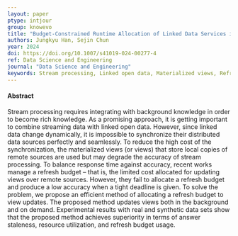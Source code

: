 ```yaml
---
layout: paper
ptype: intjour
group: knowevo
title: "Budget-Constrained Runtime Allocation of Linked Data Services in Stream Processing"
authors: Jungkyu Han, Sejin Chun
year: 2024
doi: https://doi.org/10.1007/s41019-024-00277-4
ref: Data Science and Engineering 
journal: "Data Science and Engineering"
keywords: Stream processing, Linked open data, Materialized views, Refresh budget allocation, Answer staleness
---
```


<h4><span class="badge badge-info">Abstract</span></h4>
Stream processing requires integrating with background knowledge in order to become rich knowledge. As a promising approach, it is getting important to combine streaming data with linked open data. However, since linked data change dynamically, it is impossible to synchronize their distributed data sources perfectly and seamlessly. To reduce the high cost of the synchronization, the materialized views (or views) that store local copies of remote sources are used but may degrade the accuracy of stream processing. To balance response time against accuracy, recent works manage a refresh budget – that is, the limited cost allocated for updating views over remote sources. However, they fail to allocate a refresh budget and produce a low accuracy when a tight deadline is given. To solve the problem, we propose an efficient method of allocating a refresh budget to view updates. The proposed method updates views both in the background and on demand. Experimental results with real and synthetic data sets show that the proposed method achieves superiority in terms of answer staleness, resource utilization, and refresh budget usage.

